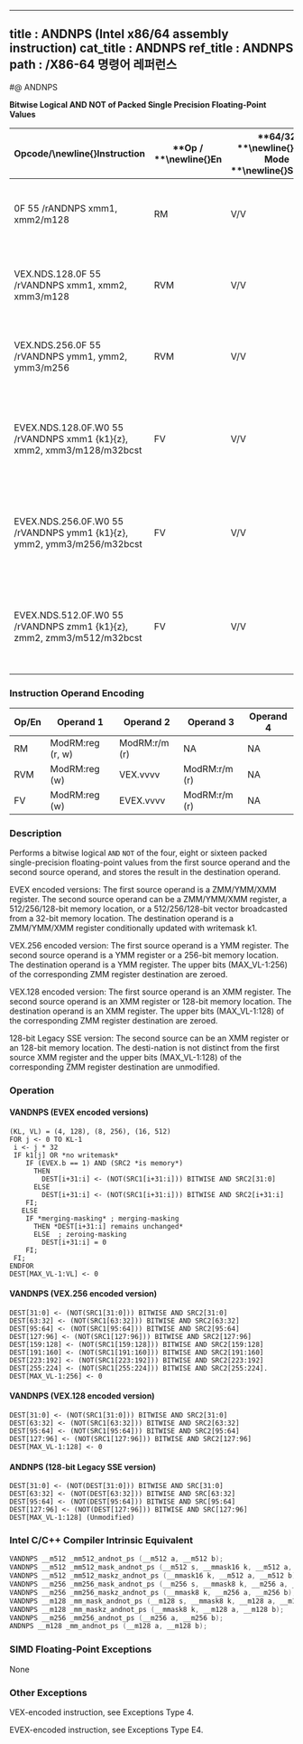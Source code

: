 ----------------------------
title : ANDNPS (Intel x86/64 assembly instruction)
cat_title : ANDNPS
ref_title : ANDNPS
path : /X86-64 명령어 레퍼런스
----------------------------
#@ ANDNPS

**Bitwise Logical AND NOT of Packed Single Precision Floating-Point Values**

|**Opcode/**\newline{}**Instruction**|**Op / **\newline{}**En**|**64/32 **\newline{}**bit Mode **\newline{}**Support**|**CPUID **\newline{}**Feature **\newline{}**Flag**|**Description**|
|------------------------------------|-------------------------|------------------------------------------------------|--------------------------------------------------|---------------|
|0F 55 /rANDNPS xmm1, xmm2/m128|RM|V/V|SSE|Return the bitwise logical AND NOT of packed single-precision floating-point values in xmm1 and xmm2/mem. |
|VEX.NDS.128.0F 55 /rVANDNPS xmm1, xmm2, xmm3/m128|RVM|V/V|AVX|Return the bitwise logical AND NOT of packed single-precision floating-point values in xmm2 and xmm3/mem. |
|VEX.NDS.256.0F 55 /rVANDNPS ymm1, ymm2, ymm3/m256|RVM|V/V|AVX|Return the bitwise logical AND NOT of packed single-precision floating-point values in ymm2 and ymm3/mem.|
|EVEX.NDS.128.0F.W0 55 /rVANDNPS xmm1 {k1}{z}, xmm2, xmm3/m128/m32bcst|FV|V/V|AVX512VLAVX512DQ|Return the bitwise logical AND of packed single-precision floating-point values in xmm2 and xmm3/m128/m32bcst subject to writemask k1.|
|EVEX.NDS.256.0F.W0 55 /rVANDNPS ymm1 {k1}{z}, ymm2, ymm3/m256/m32bcst|FV|V/V|AVX512VLAVX512DQ|Return the bitwise logical AND of packed single-precision floating-point values in ymm2 and ymm3/m256/m32bcst subject to writemask k1.|
|EVEX.NDS.512.0F.W0 55 /rVANDNPS zmm1 {k1}{z}, zmm2, zmm3/m512/m32bcst|FV|V/V|AVX512DQ|Return the bitwise logical AND of packed single-precision floating-point values in zmm2 and zmm3/m512/m32bcst subject to writemask k1.|
### Instruction Operand Encoding


|Op/En|Operand 1|Operand 2|Operand 3|Operand 4|
|-----|---------|---------|---------|---------|
|RM|ModRM:reg (r, w)|ModRM:r/m (r)|NA|NA|
|RVM|ModRM:reg (w)|VEX.vvvv|ModRM:r/m (r)|NA|
|FV|ModRM:reg (w)|EVEX.vvvv|ModRM:r/m (r)|NA|
### Description


Performs a bitwise logical `AND` `NOT` of the four, eight or sixteen packed single-precision floating-point values from the first source operand and the second source operand, and stores the result in the destination operand.

EVEX encoded versions: The first source operand is a ZMM/YMM/XMM register. The second source operand can be a ZMM/YMM/XMM register, a 512/256/128-bit memory location, or a 512/256/128-bit vector broadcasted from a 32-bit memory location. The destination operand is a ZMM/YMM/XMM register conditionally updated with writemask k1.

VEX.256 encoded version: The first source operand is a YMM register. The second source operand is a YMM register or a 256-bit memory location. The destination operand is a YMM register. The upper bits (MAX_VL-1:256) of the corresponding ZMM register destination are zeroed.

VEX.128 encoded version: The first source operand is an XMM register. The second source operand is an XMM register or 128-bit memory location. The destination operand is an XMM register. The upper bits (MAX_VL-1:128) of the corresponding ZMM register destination are zeroed.

128-bit Legacy SSE version: The second source can be an XMM register or an 128-bit memory location. The desti-nation is not distinct from the first source XMM register and the upper bits (MAX_VL-1:128) of the corresponding ZMM register destination are unmodified.


### Operation
#### VANDNPS (EVEX encoded versions)
```info-verb
(KL, VL) = (4, 128), (8, 256), (16, 512)
FOR j <-  0 TO KL-1
 i <-  j * 32
 IF k1[j] OR *no writemask*
    IF (EVEX.b == 1) AND (SRC2 *is memory*)
      THEN
        DEST[i+31:i] <-  (NOT(SRC1[i+31:i])) BITWISE AND SRC2[31:0]
      ELSE 
        DEST[i+31:i]  <- (NOT(SRC1[i+31:i])) BITWISE AND SRC2[i+31:i]
    FI;
   ELSE 
    IF *merging-masking* ; merging-masking
      THEN *DEST[i+31:i] remains unchanged*
      ELSE  ; zeroing-masking
        DEST[i+31:i] = 0
    FI;
 FI;
ENDFOR
DEST[MAX_VL-1:VL]  <- 0
```
#### VANDNPS (VEX.256 encoded version)
```info-verb
DEST[31:0] <-  (NOT(SRC1[31:0])) BITWISE AND SRC2[31:0]
DEST[63:32] <-  (NOT(SRC1[63:32])) BITWISE AND SRC2[63:32]
DEST[95:64] <-  (NOT(SRC1[95:64])) BITWISE AND SRC2[95:64]
DEST[127:96] <-  (NOT(SRC1[127:96])) BITWISE AND SRC2[127:96]
DEST[159:128]  <- (NOT(SRC1[159:128])) BITWISE AND SRC2[159:128]
DEST[191:160]  <- (NOT(SRC1[191:160])) BITWISE AND SRC2[191:160]
DEST[223:192] <-  (NOT(SRC1[223:192])) BITWISE AND SRC2[223:192]
DEST[255:224]  <- (NOT(SRC1[255:224])) BITWISE AND SRC2[255:224].
DEST[MAX_VL-1:256]  <- 0
```
#### VANDNPS (VEX.128 encoded version)
```info-verb
DEST[31:0]  <- (NOT(SRC1[31:0])) BITWISE AND SRC2[31:0]
DEST[63:32]  <- (NOT(SRC1[63:32])) BITWISE AND SRC2[63:32]
DEST[95:64]  <- (NOT(SRC1[95:64])) BITWISE AND SRC2[95:64]
DEST[127:96]  <- (NOT(SRC1[127:96])) BITWISE AND SRC2[127:96]
DEST[MAX_VL-1:128]  <- 0
```
#### ANDNPS (128-bit Legacy SSE version)
```info-verb
DEST[31:0] <-  (NOT(DEST[31:0])) BITWISE AND SRC[31:0]
DEST[63:32]  <- (NOT(DEST[63:32])) BITWISE AND SRC[63:32]
DEST[95:64]  <- (NOT(DEST[95:64])) BITWISE AND SRC[95:64]
DEST[127:96] <-  (NOT(DEST[127:96])) BITWISE AND SRC[127:96]
DEST[MAX_VL-1:128] (Unmodified)
```

### Intel C/C++ Compiler Intrinsic Equivalent

```cpp
VANDNPS __m512 _mm512_andnot_ps (__m512 a, __m512 b);
VANDNPS __m512 _mm512_mask_andnot_ps (__m512 s, __mmask16 k, __m512 a, __m512 b);
VANDNPS __m512 _mm512_maskz_andnot_ps (__mmask16 k, __m512 a, __m512 b);
VANDNPS __m256 _mm256_mask_andnot_ps (__m256 s, __mmask8 k, __m256 a, __m256 b);
VANDNPS __m256 _mm256_maskz_andnot_ps (__mmask8 k, __m256 a, __m256 b);
VANDNPS __m128 _mm_mask_andnot_ps (__m128 s, __mmask8 k, __m128 a, __m128 b);
VANDNPS __m128 _mm_maskz_andnot_ps (__mmask8 k, __m128 a, __m128 b);
VANDNPS __m256 _mm256_andnot_ps (__m256 a, __m256 b);
ANDNPS __m128 _mm_andnot_ps (__m128 a, __m128 b);
```
### SIMD Floating-Point Exceptions


None

### Other Exceptions


VEX-encoded instruction, see Exceptions Type 4.

EVEX-encoded instruction, see Exceptions Type E4.

